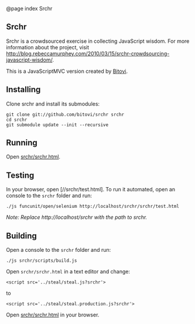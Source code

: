 @page index Srchr

## Srchr

Srchr is a crowdsourced exercise in collecting JavaScript 
wisdom. For more information about the project, visit 
http://blog.rebeccamurphey.com/2010/03/15/srchr-crowdsourcing-javascript-wisdom/.

This is a JavaScriptMVC version created by [Bitovi](http://bitovi.com).  

## Installing

Clone srchr and install its submodules:

    git clone git://github.com/bitovi/srchr srchr
    cd srchr
    git submodule update --init --recursive

## Running

Open [srchr/srchr.html](srchr/srchr.html).

## Testing

In your browser, open [//srchr/test.html]. To run it automated, open an console to 
the `srchr` folder and run:

    ./js funcunit/open/selenium http://localhost/srchr/srchr/test.html
    
_Note: Replace http://localhost/srchr with the path to srchr._

## Building

Open a console to the `srchr` folder and run:

    ./js srchr/scripts/build.js
    
Open `srchr/srchr.html` in a text editor and change:

    <script src='../steal/steal.js?srchr'>  
    
to

    <script src='../steal/steal.production.js?srchr'>  
    
Open [srchr/srchr.html](srchr/srchr.html) in your browser.